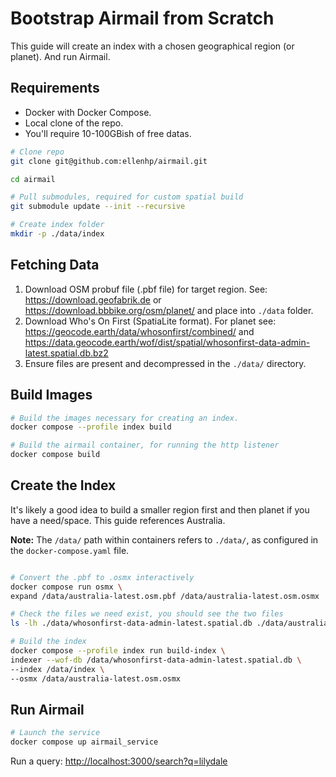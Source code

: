 # Bootstrap Airmail from Scratch

This guide will create an index with a chosen geographical region (or planet). And run Airmail.

## Requirements

- Docker with Docker Compose.
- Local clone of the repo.
- You'll require 10-100GBish of free datas.

```bash
# Clone repo
git clone git@github.com:ellenhp/airmail.git

cd airmail

# Pull submodules, required for custom spatial build
git submodule update --init --recursive

# Create index folder
mkdir -p ./data/index
```

## Fetching Data

1. Download OSM probuf file (.pbf file) for target region. See: <https://download.geofabrik.de> or <https://download.bbbike.org/osm/planet/> and place into `./data` folder.
2. Download Who's On First (SpatiaLite format). For planet see: <https://geocode.earth/data/whosonfirst/combined/> and <https://data.geocode.earth/wof/dist/spatial/whosonfirst-data-admin-latest.spatial.db.bz2>
3. Ensure files are present and decompressed in the `./data/` directory.

## Build Images

```bash
# Build the images necessary for creating an index.
docker compose --profile index build

# Build the airmail container, for running the http listener
docker compose build
```

## Create the Index

It's likely a good idea to build a smaller region first and then planet if you have a need/space. This guide references Australia.

**Note:** The `/data/` path within containers refers to `./data/`, as configured in the `docker-compose.yaml` file.

```bash

# Convert the .pbf to .osmx interactively
docker compose run osmx \
expand /data/australia-latest.osm.pbf /data/australia-latest.osm.osmx

# Check the files we need exist, you should see the two files
ls -lh ./data/whosonfirst-data-admin-latest.spatial.db ./data/australia-latest.osm.osmx

# Build the index
docker compose --profile index run build-index \
indexer --wof-db /data/whosonfirst-data-admin-latest.spatial.db \
--index /data/index \
--osmx /data/australia-latest.osm.osmx
```

## Run Airmail

```bash
# Launch the service
docker compose up airmail_service
```

Run a query: <http://localhost:3000/search?q=lilydale>
